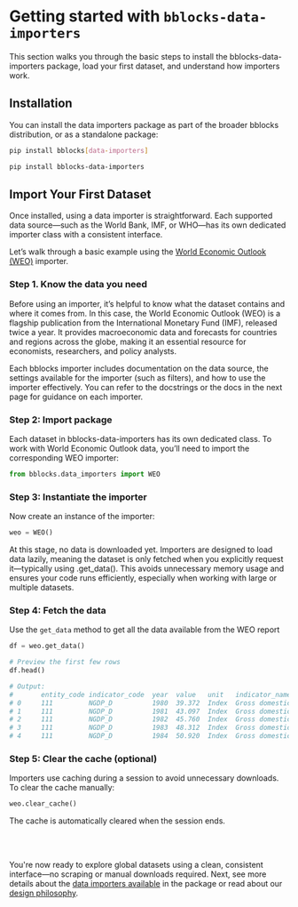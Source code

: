 # Getting started with `bblocks-data-importers`

This section walks you through the basic steps to install the bblocks-data-importers package, load your first dataset, 
and understand how importers work.

## Installation

You can install the data importers package as part of the broader bblocks distribution, or as a standalone package:

```bash title="Option 1: install via bblocks with extras"
pip install bblocks[data-importers]
````

```bash title="Option 2: standalone installation"
pip install bblocks-data-importers
````

## Import Your First Dataset

Once installed, using a data importer is straightforward. Each supported data source—such as the World Bank, IMF, or 
WHO—has its own dedicated importer class with a consistent interface.

Let’s walk through a basic example using the [World Economic Outlook (WEO)](https://www.imf.org/en/Publications/WEO) importer.

### Step 1. Know the data you need

Before using an importer, it’s helpful to know what the dataset contains and where it comes from.
In this case, the World Economic Outlook (WEO) is a flagship publication from the International Monetary Fund (IMF), 
released twice a year. It provides macroeconomic data and forecasts for countries and regions across the globe, making 
it an essential resource for economists, researchers, and policy analysts.

Each bblocks importer includes documentation on the data source, the settings available for the importer 
(such as filters), and how to use the importer effectively. You can refer to the docstrings or the docs in the next 
page for guidance on each importer.

### Step 2: Import package

Each dataset in bblocks-data-importers has its own dedicated class. To work with World Economic Outlook data,
you’ll need to import the corresponding WEO importer:

```python
from bblocks.data_importers import WEO
```

### Step 3: Instantiate the importer

Now create an instance of the importer:

```python
weo = WEO()
```

At this stage, no data is downloaded yet. Importers are designed to load data lazily, meaning the dataset is only 
fetched when you explicitly request it—typically using .get_data().
This avoids unnecessary memory usage and ensures your code runs efficiently, especially when working 
with large or multiple datasets.

### Step 4: Fetch the data

Use the `get_data` method to get all the data available from the WEO report

```python
df = weo.get_data()

# Preview the first few rows
df.head()

# Output:
#       entity_code indicator_code  year  value   unit   indicator_name                    entity_name    ...
# 0     111         NGDP_D          1980  39.372  Index  Gross domestic product, deflator  United States  ...
# 1     111         NGDP_D          1981  43.097  Index  Gross domestic product, deflator  United States  ...
# 2     111         NGDP_D          1982  45.760  Index  Gross domestic product, deflator  United States  ...
# 3     111         NGDP_D          1983  48.312  Index  Gross domestic product, deflator  United States  ...
# 4     111         NGDP_D          1984  50.920  Index  Gross domestic product, deflator  United States  ...

```

### Step 5: Clear the cache (optional)
Importers use caching during a session to avoid unnecessary downloads. To clear the cache manually:

```python
weo.clear_cache()
```
The cache is automatically cleared when the session ends.

<br>
<br>

You're now ready to explore global datasets using a clean, consistent interface—no scraping or manual downloads 
required. Next, see more details about the [data importers available](./importers/index.md) in the package or read about our
[design philosophy](design-philosophy.md).
